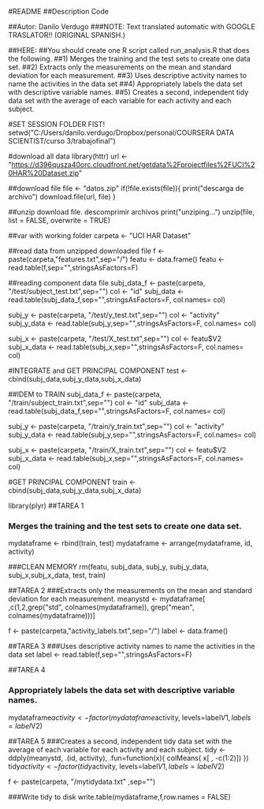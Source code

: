 #README
##Description Code

##Autor: Danilo Verdugo
###NOTE: Text translated automatic with GOOGLE TRASLATOR!!  (ORIGINAL SPANISH.)


##HERE:
##You should create one R script called run_analysis.R that does the following. 
##1) Merges the training and the test sets to create one data set.
##2) Extracts only the measurements on the mean and standard deviation for each measurement. 
##3) Uses descriptive activity names to name the activities in the data set
##4) Appropriately labels the data set with descriptive variable names. 
##5) Creates a second, independent tidy data set with the average of each variable for each activity and each subject. 



#SET SESSION FOLDER FIST!
setwd("C:/Users/danilo.verdugo/Dropbox/personal/COURSERA DATA SCIENTIST/curso 3/trabajofinal")

#download all data
library(httr) 
url <- "https://d396qusza40orc.cloudfront.net/getdata%2Fprojectfiles%2FUCI%20HAR%20Dataset.zip"

##download file
file <- "datos.zip"
if(!file.exists(file)){
      print("descarga de archivo")
      download.file(url, file)
}

##unzip download file. descomprimir archivos
print("unziping...")
unzip(file, list = FALSE, overwrite = TRUE)

##var with working folder 
carpeta <-  "UCI HAR Dataset"

##read data from unzipped downloaded file
f <- paste(carpeta,"features.txt",sep="/")
featu <- data.frame()
featu <- read.table(f,sep="",stringsAsFactors=F)

##reading component data file
subj_data_f <- paste(carpeta, "/test/subject_test.txt",sep="")
col <- "id"
subj_data <- read.table(subj_data_f,sep="",stringsAsFactors=F, col.names= col)

subj_y <- paste(carpeta, "/test/y_test.txt",sep="")
col <- "activity"
subj_y_data <- read.table(subj_y,sep="",stringsAsFactors=F, col.names= col)

subj_x <- paste(carpeta, "/test/X_test.txt",sep="")
col <- featu$V2
subj_x_data <- read.table(subj_x,sep="",stringsAsFactors=F, col.names= col)

#INTEGRATE and GET PRINCIPAL COMPONENT
test <- cbind(subj_data,subj_y_data,subj_x_data)



##IDEM to TRAIN
subj_data_f <- paste(carpeta, "/train/subject_train.txt",sep="")
col <- "id"
subj_data <- read.table(subj_data_f,sep="",stringsAsFactors=F, col.names= col)

subj_y <- paste(carpeta, "/train/y_train.txt",sep="")
col <- "activity"
subj_y_data <- read.table(subj_y,sep="",stringsAsFactors=F, col.names= col)

subj_x <- paste(carpeta, "/train/X_train.txt",sep="")
col <- featu$V2
subj_x_data <- read.table(subj_x,sep="",stringsAsFactors=F, col.names= col)


#GET PRINCIPAL COMPONENT
train <- cbind(subj_data,subj_y_data,subj_x_data)


library(plyr)
##TAREA 1
### Merges the training and the test sets to create one data set.
mydataframe <- rbind(train, test)
mydataframe <- arrange(mydataframe, id, activity)

###CLEAN MEMORY
rm(featu, subj_data, subj_y, subj_y_data, subj_x,subj_x_data, test, train)

##TAREA 2
###Extracts only the measurements on the mean and standard deviation for each measurement. 
meanystd <- mydataframe[ ,c(1,2,grep("std", colnames(mydataframe)), grep("mean", colnames(mydataframe)))]

f <- paste(carpeta,"activity_labels.txt",sep="/")
label <- data.frame()

##TAREA 3
###Uses descriptive activity names to name the activities in the data set
label <- read.table(f,sep="",stringsAsFactors=F)

##TAREA 4
### Appropriately labels the data set with descriptive variable names. 
mydataframe$activity <- factor(mydataframe$activity, levels=label$V1, labels=label$V2)

##TAREA 5
###Creates a second, independent tidy data set with the average of each variable for each activity and each subject. 
tidy <- ddply(meanystd, .(id, activity), .fun=function(x){ colMeans( x[ , -c(1:2)]) })
tidy$activity <- factor(tidy$activity, levels=label$V1, labels=label$V2)

f <- paste(carpeta, "/mytidydata.txt" ,sep="")

###Write tidy to disk
write.table(mydataframe,f,row.names = FALSE)




